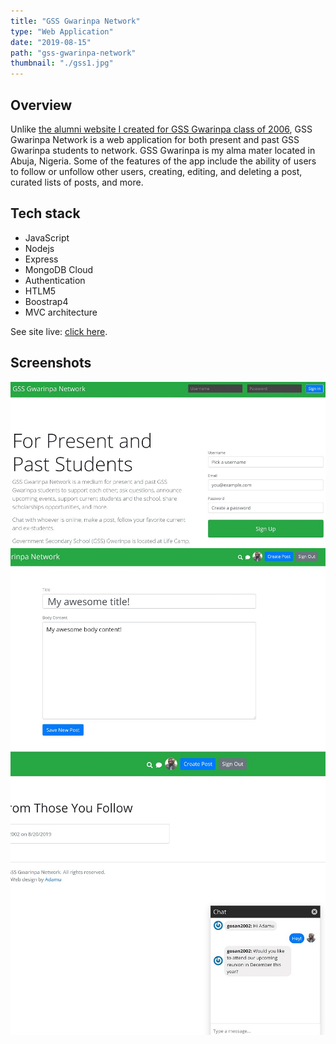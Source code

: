 ```yaml
---
title: "GSS Gwarinpa Network"
type: "Web Application"
date: "2019-08-15"
path: "gss-gwarinpa-network"
thumbnail: "./gss1.jpg"
---
```


## Overview

Unlike [the alumni website I created for GSS Gwarinpa class of 2006](https://gosan06.netlify.com/), GSS Gwarinpa Network is a web application for both present and past GSS Gwarinpa students to network. GSS Gwarinpa is my alma mater located in Abuja, Nigeria. Some of the features of the app include the ability of users to follow or unfollow other users, creating, editing, and deleting a post, curated lists of posts, and more. 

## Tech stack

- JavaScript
- Nodejs
- Express
- MongoDB Cloud
- Authentication
- HTLM5
- Boostrap4
- MVC architecture

See site live: [click here](http://www.gssgwarinpa.com).

## Screenshots

![Screenshot 1](./gss4.jpg)
![Screenshot 2](./gss2.jpg)
![Screenshot 3](./gss3.jpg)
